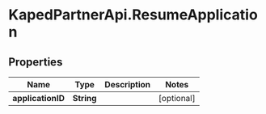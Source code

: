# KapedPartnerApi.ResumeApplication

## Properties
Name | Type | Description | Notes
------------ | ------------- | ------------- | -------------
**applicationID** | **String** |  | [optional] 
